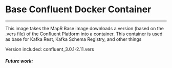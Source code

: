 # Base Confluent Docker Container
-----------
This image takes the MapR Base image downloads a version (based on the .vers file) of the Confluent Platform into a container. This container is used as base for Kafka Rest, Kafka Schema Registry, and other things

Version included: confluent_3.0.1-2.11.vers 

##### Future work:

